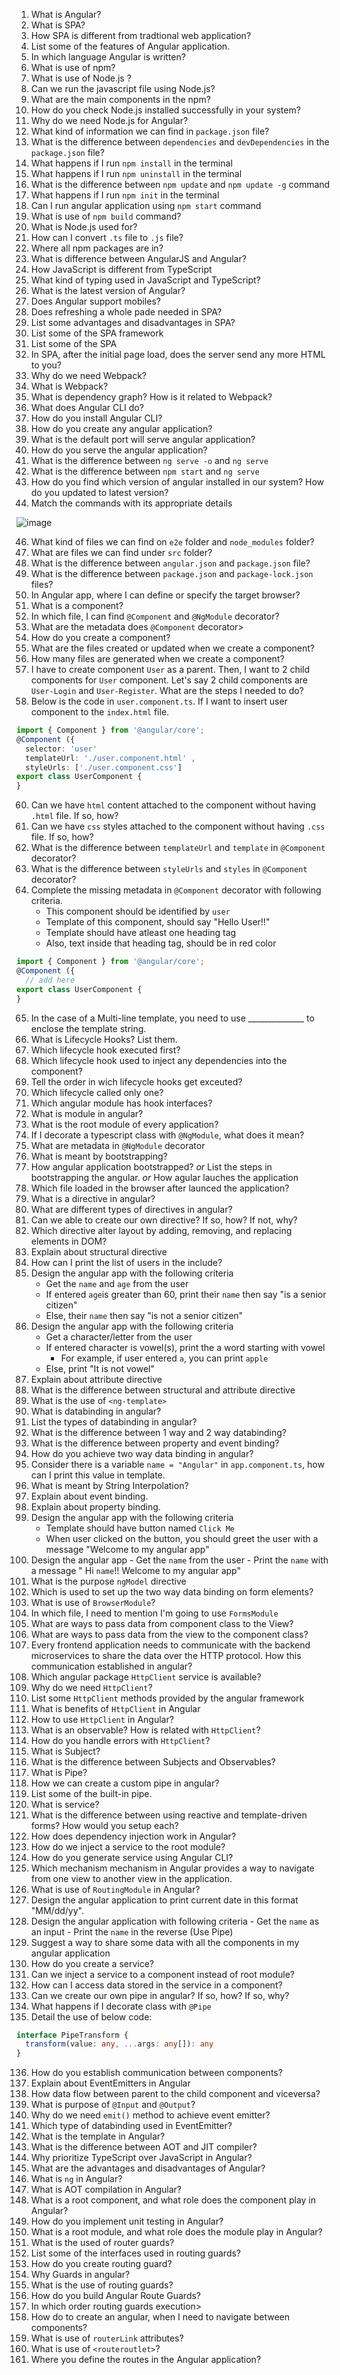 1. What is Angular?
2. What is SPA?
3. How SPA is different from tradtional web application?
4. List some of the features of Angular application.
5. In which language Angular is written?
6. What is use of npm?
7. What is use of Node.js ?
8. Can we run the javascript file using Node.js?
9. What are the main components in the npm?
10. How do you check Node.js installed successfully in your system?
11. Why do we need Node.js for Angular?
12. What kind of information we can find in `package.json` file?
13. What is the difference between `dependencies` and `devDependencies` in the `package.json` file?
14. What happens if I run `npm install` in the terminal
16. What happens if I run `npm uninstall` in the terminal
17. What is the difference between `npm update` and `npm update -g` command
18. What happens if I run `npm init` in the terminal
19. Can I run angular application using `npm start` command
20. What is use of `npm build` command?
21. What is Node.js used for?
22. How can I convert `.ts` file to `.js` file?
23. Where all npm packages are in?
24. What is difference between AngularJS and Angular?
25. How JavaScript is different from TypeScript
26. What kind of typing used in JavaScript and TypeScript?
27. What is the latest version of Angular?
28. Does Angular support mobiles?
29. Does refreshing a whole pade needed in SPA?
30. List some advantages and disadvantages in SPA?
31. List some of the SPA framework
32. List some of the SPA
33. In SPA, after the initial page load, does the server send any more HTML to you?
34. Why do we need Webpack?
35. What is Webpack?
36. What is dependency graph? How is it related to Webpack?
37. What does Angular CLI do?
38. How do you install Angular CLI?
39. How do you create any angular application?
40. What is the default port will serve angular application?
41. How do you serve the angular application?
42. What is the difference between `ng serve -o` and `ng serve`
43. What is the difference between `npm start` and `ng serve`
44. How do you find which version of angular installed in our system? How do you updated to latest version?
45. Match the commands with its appropriate details

![image](https://user-images.githubusercontent.com/70228962/184809083-a973816f-8468-4a0a-be4e-8ff7bec30861.png)

46. What kind of files we can find on `e2e` folder and `node_modules` folder?
47. What are files we can find under `src` folder?
48. What is the difference between `angular.json` and `package.json` file?
49. What is the difference between `package.json` and `package-lock.json` files?
50. In Angular app, where I can define or specify the target browser?
51. What is a component?
52. In which file, I can find `@Component` and `@NgModule` decorator?
53. What are the metadata does `@Component` decorator>
54. How do you create a component?
55. What are the files created or updated when we create a component?
56. How many files are generated when we create a component?
57. I have to create component `User` as a parent. Then, I want to 2 child components for `User` component. Let's say 2 child components are `User-Login` and `User-Register`. What are the steps I needed to do?
58. Below is the code in `user.component.ts`. If I want to insert user component to the `index.html` file.
```ts
import { Component } from '@angular/core';
@Component ({
  selector: 'user'
  templateUrl: './user.component.html' ,
  styleUrls: ['./user.component.css']
export class UserComponent {
} 
```
60. Can we have `html` content attached to the component without having `.html` file. If so, how?
61. Can we have `css` styles attached to the component without having `.css` file. If so, how?
62. What is the difference between `templateUrl` and `template` in `@Component` decorator?
63. What is the difference between `styleUrls` and `styles` in `@Component` decorator?
64. Complete the missing metadata in `@Component` decorator with following criteria.
    -  This component should be identified by `user`
    -  Template of this component, should say "Hello User!!"
    -  Template should have atleast one heading tag
    -  Also, text inside that heading tag, should be in red color
```ts
import { Component } from '@angular/core';
@Component ({
  // add here
export class UserComponent {
} 
```
65. In the case of a Multi-line template, you need to use ______________ to enclose the template string.
66. What is Lifecycle Hooks? List them.
67. Which lifecycle hook executed first?
68. Which lifecycle hook used to inject any dependencies into the component?
69. Tell the order in wich lifecycle hooks get exceuted?
70. Which lifecycle called only one?
71. Which angular module has hook interfaces?
72. What is module in angular?
73. What is the root module of every application?
74. If I decorate a typescript class with `@NgModule`, what does it mean?
75. What are metadata in `@NgModule` decorator
76. What is meant by bootstrapping?
77. How angular application bootstrapped? _or_ List the steps in bootstrapping the angular. _or_ How agular lauches the application
78. Which file loaded in the browser after launced the application?
79. What is a directive in angular?
80. What are different types of directives in angular?
81. Can we able to create our own directive? If so, how? If not, why?
82. Which directive alter layout by adding, removing, and replacing elements in DOM?
83. Explain about structural directive
84. How can I print the list of users in the include?
85. Design the angular app with the following criteria
    - Get the `name` and `age` from the user
    - If entered `age`is greater than 60, print their `name` then say "is a senior citizen"
    - Else, their `name` then say "is not a senior citizen"
86. Design the angular app with the following criteria
    - Get a character/letter from the user
    - If entered character is vowel(s), print the a word starting with vowel
        - For example, if user entered `a`, you can print `apple`
    - Else, print "It is not vowel"
87. Explain about attribute directive
88. What is the difference between structural and attribute directive
89. What is the use of `<ng-template>`
90. What is databinding in angular?
91. List the types of databinding in angular?
92. What is the difference between 1 way and 2 way databinding?
93. What is the difference between property and event binding?
94. How do you achieve two way data binding in angular?
95. Consider there is a variable `name = "Angular"` in `app.component.ts`, how can I print this value in template.
96. What is meant by String Interpolation?
97. Explain about event binding.
98. Explain about property binding.
99. Design the angular app with the following criteria
    - Template should have button named `Click Me`
    - When user clicked on the button, you should greet the user with a message "Welcome to my angular app"
100. Design the angular app
    - Get the `name` from the user
    - Print the `name` with a message " Hi `name`!! Welcome to my angular app"
101. What is the purpose `ngModel` directive
102. Which is used to set up the two way data binding on form elements?
103. What is use of `BrowserModule`?
104. In which file, I need to mention I'm going to use `FormsModule`
105. What are ways to pass data from component class to the View?
106. What are ways to pass data from the view to the component class?
107. Every frontend application needs to communicate with the backend microservices to share the data over the HTTP protocol. How this communication established in angular?
108. Which angular package `HttpClient` service is available?
109. Why do we need `HttpClient`?
110. List some `HttpClient` methods provided by the angular framework
111. What is benefits of `HttpClient` in Angular
112. How to use `HttpClient` in Angular?
113. What is an observable? How is related with `HttpClient`?
114. How do you handle errors with `HttpClient`?
115. What is Subject?
116. What is the difference between Subjects and Observables?
117. What is Pipe?
118. How we can create a custom pipe in angular?
119. List some of the built-in pipe.
120. What is service?
121. What is the difference between using reactive and template-driven forms? How would you setup each?
122. How does dependency injection work in Angular?
123. How do we inject a service to the root module?
124. How do you generate service using Angular CLI?
125. Which mechanism mechanism in Angular provides a way to navigate from one view to another view in the application.
126. What is use of `RoutingModule` in Angular?
127. Design the angular application to print current date in this format "MM/dd/yy".
128. Design the angular application with following criteria
    - Get the `name` as an input
    - Print the `name` in the reverse (Use Pipe)
129. Suggest a way to share some data with all the components in my angular application
130. How do you create a service?
131. Can we inject a service to a component instead of root module?
132. How can I access data stored in the service in a component?
133. Can we create our own pipe in angular? If so, how? If so, why?
134. What happens if I decorate class with `@Pipe`
135. Detail the use of below code:
```ts
interface PipeTransform {
  transform(value: any, ...args: any[]): any
}
```
136. How do you establish communication between components?
137. Explain about EventEmitters in Angular
138. How data flow between parent to the child component and viceversa?
139. What is purpose of `@Input` and `@Output`?
140. Why do we need `emit()` method to achieve event emitter?
141. Which type of databinding used in EventEmitter?
142. What is the template in Angular?
143. What is the difference between AOT and JIT compiler?
144. Why prioritize TypeScript over JavaScript in Angular?
145. What are the advantages and disadvantages of Angular?
146. What is `ng` in Angular?
147. What is AOT compilation in Angular?
148. What is a root component, and what role does the component play in Angular?
149. How do you implement unit testing in Angular?
150. What is a root module, and what role does the module play in Angular?
151. What is the used of router guards?
152. List some of the interfaces used in routing guards?
153. How do you create routing guard?
154. Why Guards in angular?
155. What is the use of routing guards?
156. How do you build Angular Route Guards?
157. In which order routing guards execution>
158. How do to create an angular, when I need to navigate between components?
159. What is use of `routerLink` attributes?
160. What is use of `<routeroutlet>`?
161. Where you define the routes in the Angular application?
